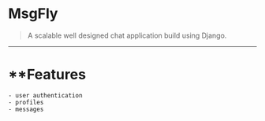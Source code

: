 # **MsgFly**

> A scalable well designed chat application build using Django.

---

# \*\*Features

    - user authentication
    - profiles
    - messages
